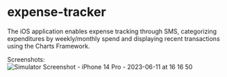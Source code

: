 # expense-tracker
The iOS application enables expense tracking through SMS, categorizing expenditures by weekly/monthly spend and displaying recent transactions using the Charts Framework.

Screenshots:
![Simulator Screenshot - iPhone 14 Pro - 2023-06-11 at 16 16 50](https://github.com/vishalbhogal/expense-tracker/assets/39328480/22e28844-4bc6-44a3-baf1-7e7b22af1880=250x250)
